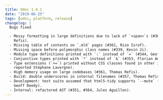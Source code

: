 ```yaml
---
title: Odoc 1.4.1
date: "2019-06-25"
tags: [odoc, platform, release]
changelog: |
  Bugs fixed

  - Messy formatting in large definitions due to lack of `<span>`s (#360, Thomas
    Refis).
  - Missing table of contents on `.mld` pages (#361, Rizo Isrof).
  - Missing space before polymorphic class names (#339, Kevin Ji).
  - Module type definitions printed with `:` instead of `=` (#344, Geoff Reedy).
  - Conjunctive types printed with `*` instead of `&` (#353, Florian Angeletti).
  - Type extensions (`+=`) printed without CSS classes found in other items (#348,
    reported Stéphane Lavergne).
  - High memory usage on large codebases (#361, Thomas Refis).
  - Build: double underscores in internal filenames (#357, Thomas Refis).
  - Development: test suite assumed that html5-tidy supports `--mute` (#345,
    Geoff Reedy).
  - Internal: refactored AST (#351, #364, Jules Aguillon).
---
```


